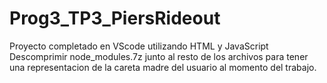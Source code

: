 # Prog3_TP3_PiersRideout

Proyecto completado en VScode utilizando HTML y JavaScript
Descomprimir node_modules.7z junto al resto de los archivos para tener una representacion de la careta madre del usuario al momento del trabajo.
